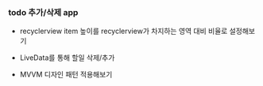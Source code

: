 ### todo 추가/삭제 app

- recyclerview item 높이를 recyclerview가 차지하는 영역 대비 비율로 설정해보기

- LiveData를 통해 할일 삭제/추가

- MVVM 디자인 패턴 적용해보기
